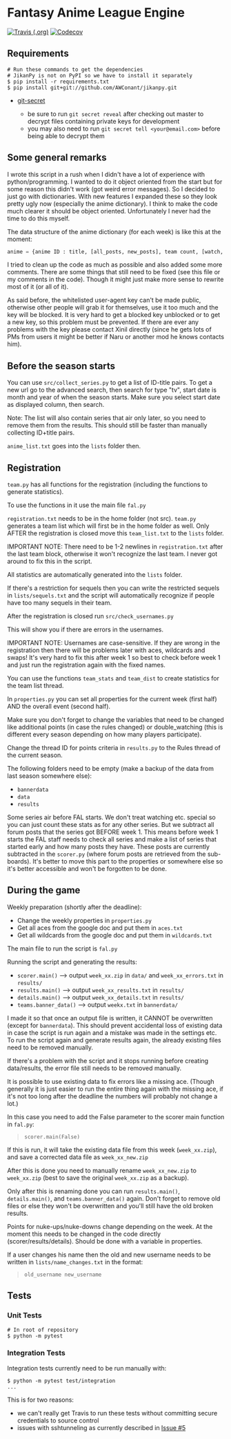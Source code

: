 # Fantasy Anime League Engine

[![Travis (.org)](https://img.shields.io/travis/fantasy-anime-league/fantasy-anime-league.svg?style=flat-square)](https://travis-ci.org/fantasy-anime-league/fantasy-anime-league)
[![Codecov](https://img.shields.io/codecov/c/github/fantasy-anime-league/fantasy-anime-league.svg?style=flat-square)](https://codecov.io/gh/fantasy-anime-league/fantasy-anime-league/)

## Requirements

```shell
# Run these commands to get the dependencies
# JikanPy is not on PyPI so we have to install it separately
$ pip install -r requirements.txt
$ pip install git+git://github.com/AWConant/jikanpy.git
```

* [git-secret](https://git-secret.io/)

  * be sure to run `git secret reveal` after checking out master to decrypt files containing private keys for development
  * you may also need to run `git secret tell <your@email.com>` before being able to decrypt them

## Some general remarks

I wrote this script in a rush when I didn't have a lot of experience with python/programming. I wanted to do it object oriented from the start but for some reason this didn't work (got weird error messages). So I decided to just go with dictionaries. With new features I expanded these so they look pretty ugly now (especially the anime dictionary). I think to make the code much clearer it should be object oriented. Unfortunately I never had the time to do this myself.

The data structure of the anime dictionary (for each week) is like this at the moment:

```python
anime = {anime ID : title, [all_posts, new_posts], team count, [watch, compl, drop, score, favs], [all_threads, new_threads], [[simulcasts], simulcast_score], license]}
```

I tried to clean up the code as much as possible and also added some more comments. There are some things that still need to be fixed (see this file or my comments in the code). Though it might just make more sense to rewrite most of it (or all of it).

As said before, the whitelisted user-agent key can't be made public, otherwise other people will grab it for themselves, use it too much and the key will be blocked. It is very hard to get a blocked key unblocked or to get a new key, so this problem must be prevented. If there are ever any problems with the key please contact Xinil directly (since he gets lots of PMs from users it might be better if Naru or another mod he knows contacts him).

## Before the season starts

You can use `src/collect_series.py` to get a list of ID-title pairs. To get a new url go to the advanced search, then search for type "tv", start date is month and year of when the season starts. Make sure you select start date as displayed column, then search.

Note: The list will also contain series that air only later, so you need to remove them from the results. This should still be faster than manually collecting ID+title pairs.

`anime_list.txt` goes into the `lists` folder then.

## Registration

`team.py` has all functions for the registration (including the functions to generate statistics).

To use the functions in it use the main file `fal.py`

`registration.txt` needs to be in the home folder (not src). `team.py` generates a team list which will first be in the home folder as well. Only AFTER the registration is closed move this `team_list.txt` to the `lists` folder.

IMPORTANT NOTE: There need to be 1-2 newlines in `registration.txt` after the last team block, otherwise it won't recognize the last team. I never got around to fix this in the script.

All statistics are automatically generated into the `lists` folder.

If there's a restriction for sequels then you can write the restricted sequels in `lists/sequels.txt` and the script will automatically recognize if people have too many sequels in their team.

After the registration is closed run `src/check_usernames.py`

This will show you if there are errors in the usernames.

IMPORTANT NOTE: Usernames are case-sensitive. If they are wrong in the registration then there will be problems later with aces, wildcards and swaps! It's very hard to fix this after week 1 so best to check before week 1 and just run the registration again with the fixed names.

You can use the functions `team_stats` and `team_dist` to create statistics for the team list thread.

In `properties.py` you can set all properties for the current week (first half) AND the overall event (second half).

Make sure you don't forget to change the variables that need to be changed like additional points (in case the rules changed) or double_watching (this is different every season depending on how many players participate).

Change the thread ID for points criteria in `results.py` to the Rules thread of the current season.

The following folders need to be empty (make a backup of the data from last season somewhere else):

* `bannerdata`
* `data`
* `results`

Some series air before FAL starts. We don't treat watching etc. special so you can just count these stats as for any other series. But we subtract all forum posts that the series got BEFORE week 1. This means before week 1 starts the FAL staff needs to check all series and make a list of series that started early and how many posts they have. These posts are currently subtracted in the `scorer.py` (where forum posts are retrieved from the sub-boards). It's better to move this part to the properties or somewhere else so it's better accessible and won't be forgotten to be done.

## During the game

Weekly preparation (shortly after the deadline):

* Change the weekly properties in `properties.py`
* Get all aces from the google doc and put them in `aces.txt`
* Get all wildcards from the google doc and put them in `wildcards.txt`

The main file to run the script is `fal.py`

Running the script and generating the results:

* `scorer.main()` --> output `week_xx.zip` in `data/` and `week_xx_errors.txt` in `results/`
* `results.main()` --> output `week_xx_results.txt` in `results/`
* `details.main()` --> output `week_xx_details.txt` in `results/`
* `teams.banner_data()` --> output `weekx.txt` in `bannerdata/`

I made it so that once an output file is written, it CANNOT be overwritten (except for `bannerdata`). This should prevent accidental loss of existing data in case the script is run again and a mistake was made in the settings etc. To run the script again and generate results again, the already existing files need to be removed manually.

If there's a problem with the script and it stops running before creating data/results, the error file still needs to be removed manually.

It is possible to use existing data to fix errors like a missing ace. (Though generally it is just easier to run the entire thing again with the missing ace, if it's not too long after the deadline the numbers will probably not change a lot.)

In this case you need to add the False parameter to the scorer main function in `fal.py`:

> `scorer.main(False)`

If this is run, it will take the existing data file from this week (`week_xx.zip`), and save a corrected data file as `week_xx_new.zip`

After this is done you need to manually rename `week_xx_new.zip` to `week_xx.zip` (best to save the original `week_xx.zip` as a backup).

Only after this is renaming done you can run `results.main()`, `details.main()`, and `teams.banner_data()` again. Don't forget to remove old files or else they won't be overwritten and you'll still have the old broken results.

Points for nuke-ups/nuke-downs change depending on the week. At the moment this needs to be changed in the code directly (scorer/results/details). Should be done with a variable in properties.

If a user changes his name then the old and new username needs to be written in `lists/name_changes.txt` in the format:

> `old_username new_username`

## Tests

### Unit Tests

```shell
# In root of repository
$ python -m pytest
```

### Integration Tests

Integration tests currently need to be run manually with:

```shell
$ python -m pytest test/integration
...
```

This is for two reasons:

* we can't really get Travis to run these tests without committing secure credentials to source control
* issues with sshtunneling as currently described in [Issue #5](https://github.com/fantasy-anime-league/fantasy-anime-league/issues/5)